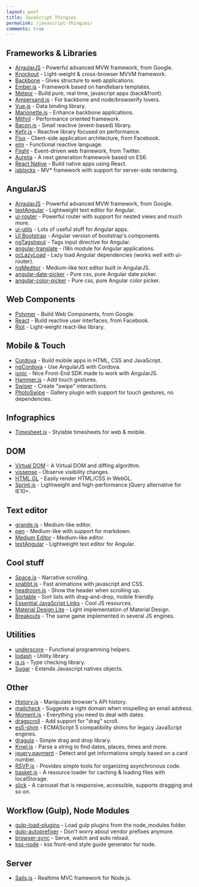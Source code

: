 ```yaml
---
layout: post
title: JavaScript Thingies
permalink: /javascript-thingies/
comments: true
---
```


## Frameworks & Libraries

* [AngularJS](https://angularjs.org/) - Powerful advanced MVW framework, from Google.
* [Knockout](http://knockoutjs.com/) - Light-weight & cross-browser MVVM framework.
* [Backbone](http://backbonejs.org/) - Gives structure to web applications.
* [Ember.js](http://emberjs.com/) - Framework based on handlebars templates.
* [Meteor](https://www.meteor.com/) - Build pure, real time, javascript apps (back&front).
* [Ampersand.js](http://ampersandjs.com/) - For backbone and node/browserify lovers.
* [Vue.js](http://vuejs.org/) - Data binding library.
* [Marionette.js](http://marionettejs.com/) - Enhance backbone applications.
* [Mithril](http://lhorie.github.io/mithril/) - Performance oriented framework.
* [Bacon.js](http://baconjs.github.io/) - Small reactive (event-based) library.
* [Kefir.js](http://pozadi.github.io/kefir/) - Reactive library focused on performance.
* [Flux](http://facebook.github.io/flux/) - Client-side application architecture, from Facebook.
* [elm](http://elm-lang.org/) - Functional reactive language.
* [Flight](https://flightjs.github.io/) - Event-driven web framework, from Twitter.
* [Aurelia](http://aurelia.io/) - A next generation framework based on ES6.
* [React Native](http://facebook.github.io/react-native/) - Build native apps using React.
* [jsblocks](http://jsblocks.com/) - MV* framework with support for server-side rendering.

## AngularJS

* [AngularJS](https://angularjs.org/) - Powerful advanced MVW framework, from Google.
* [textAngular](http://textangular.com/) - Lightweight text editor for Angular.
* [ui-router](https://github.com/angular-ui/ui-router) - Powerful router with support for nested views and much more.
* [ui-utils](http://angular-ui.github.io/ui-utils/) - Lots of useful stuff for Angular apps.
* [UI Bootstrap](https://angular-ui.github.io/bootstrap/) - Angular version of bootstrap's components.
* [ngTagsInput](http://mbenford.github.io/ngTagsInput/) - Tags input directive for Angular.
* [angular-translate](https://github.com/angular-translate/angular-translate) - i18n module for Angular applications.
* [ocLazyLoad](https://github.com/ocombe/ocLazyLoad) - Lazy load Angular dependencies (works well with ui-router).
* [ngMeditor](https://github.com/icattlecoder/ngMeditor) - Medium-like text editor built in AngularJS.
* [angular-date-picker](https://github.com/myplanet/angular-date-picker) - Pure css, pure Angular date picker.
* [angular-color-picker](https://github.com/myplanet/angular-color-picker) - Pure css, pure Angular color picker.

## Web Components

* [Polymer](https://www.polymer-project.org/) - Build Web Components, from Google.
* [React](http://facebook.github.io/react/) - Build reactive user interfaces, from Facebook.
* [Riot](https://muut.com/riotjs/) - Light-weight react-like library.

## Mobile & Touch

* [Cordova](https://cordova.apache.org/) - Build mobile apps in HTML, CSS and JavaScript.
* [ngCordova](http://ngcordova.com/) - Use AngularJS with Cordova.
* [ionic](http://ionicframework.com/) - Nice Front-End SDK made to work with AngularJS.
* [Hammer.js](http://hammerjs.github.io/) - Add touch gestures.
* [Swiper](https://github.com/nolimits4web/swiper/) - Create "swipe" interactions.
* [PhotoSwipe](http://photoswipe.com/) - Gallery plugin with support for touch gestures, no dependencies.

## Infographics

* [Timesheet.js](https://sbstjn.github.io/timesheet.js/) - Stylable timesheets for web & mobile.

## DOM

* [Virtual DOM](https://github.com/Matt-Esch/virtual-dom) - A Virtual DOM and diffing algorithm.
* [vissense](https://github.com/vissense/vissense) - Observe visibility changes.
* [HTML GL](https://github.com/PixelsCommander/HTML-GL) - Easily render HTML/CSS in WebGL.
* [Sprint.js](https://github.com/bendc/sprint) - Lightweight and high-performance jQuery alternative for IE10+.

## Text editor

* [grande.js](http://mattduvall.com/grande.js/) - Medium-like editor.
* [pen](http://sofish.github.io/pen/) - Medium-like with support for markdown.
* [Medium Editor](http://daviferreira.github.io/medium-editor/) - Medium-like editor.
* [textAngular](http://textangular.com/) - Lightweight text editor for Angular.

## Cool stuff

* [Space.js](http://www.slashie.org/space.js/) - Narrative scrolling.
* [snabbt.js](https://github.com/daniel-lundin/snabbt.js) - Fast animations with javascript and CSS.
* [headroom.js](https://github.com/WickyNilliams/headroom.js) - Show the header when scrolling up.
* [Sortable](https://github.com/RubaXa/Sortable) - Sort lists with drag-and-drop, mobile friendly.
* [Essential JavaScript Links](https://github.com/ericelliott/essential-javascript-links) - Cool JS resources.
* [Material Design Lite](https://github.com/google/material-design-lite) - Light implementation of Material Design.
* [Breakouts](https://github.com/city41/breakouts) - The same game implemented in several JS engines.

## Utilities

* [underscore](http://underscorejs.org/) - Functional programming helpers.
* [lodash](https://lodash.com/) - Utility library.
* [is.js](http://arasatasaygin.github.io/is.js/) - Type checking library.
* [Sugar](https://github.com/andrewplummer/Sugar) - Extends Javascript natives objects.

## Other

* [History.js](https://github.com/browserstate/history.js) - Manipulate browser's API history.
* [mailcheck](https://github.com/mailcheck/mailcheck) - Suggests a right domain when mispelling an email address.
* [Moment.js](http://momentjs.com/) - Everything you need to deal with dates.
* [dragscroll](http://asvd.github.io/dragscroll/) - Add support for "drag" scroll.
* [es5-shim](https://github.com/es-shims/es5-shim) - ECMAScript 5 compatibility shims for legacy JavaScript engines.
* [dragula](https://github.com/bevacqua/dragula) - Simple drag and drop library.
* [Knwl.js](https://github.com/loadfive/Knwl.js) - Parse a string to find dates, places, times and more.
* [jquery.payment](https://github.com/stripe/jquery.payment) - Detect and get informations simply based on a card number.
* [RSVP.js](https://github.com/tildeio/rsvp.js) - Provides simple tools for organizing asynchronous code.
* [basket.js](https://github.com/addyosmani/basket.js) - A resource loader for caching & loading files with localStorage.
* [slick](https://github.com/kenwheeler/slick) - A carousel that is responsive, accessible, supports dragging and so on.

## Workflow (Gulp), Node Modules

* [gulp-load-plugins](https://www.npmjs.com/package/gulp-load-plugins) - Load gulp plugins from the node_modules folder.
* [gulp-autoprefixer](https://www.npmjs.com/package/gulp-autoprefixer) - Don't worry about vendor prefixes anymore.
* [browser-sync](https://www.npmjs.com/package/browser-sync) - Serve, watch and auto reload.
* [kss-node](https://github.com/kss-node/kss-node) - kss front-end style guide generator for node.

## Server

* [Sails.js](http://sailsjs.org/) - Realtime MVC framework for Node.js.